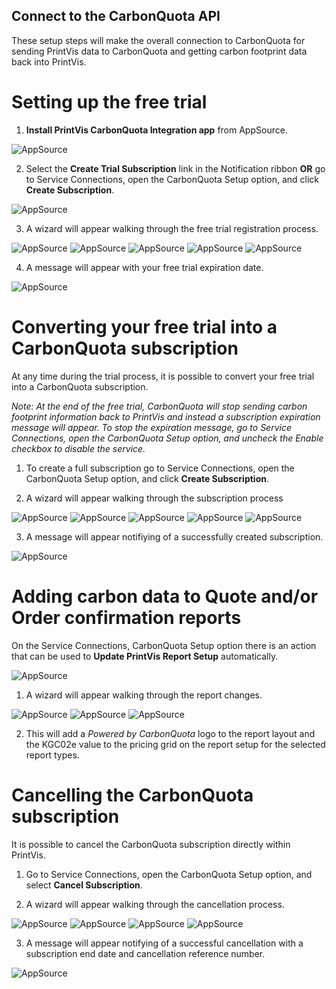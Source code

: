 ## Connect to the CarbonQuota API

These setup steps will make the overall connection to CarbonQuota for sending PrintVis data to CarbonQuota and getting carbon footprint data back into PrintVis.

# Setting up the free trial

1. **Install PrintVis CarbonQuota Integration app** from AppSource.

![AppSource](.assets/CQSetup1.jpg)

2. Select the **Create Trial Subscription** link in the Notification ribbon **OR** go to Service Connections, open the CarbonQuota Setup option, and click **Create Subscription**.

![AppSource](.assets/CQSetup2.jpg)

3. A wizard will appear walking through the free trial registration process.

![AppSource](.assets/CQSetup3.jpg)
![AppSource](.assets/CQSetup4.jpg)
![AppSource](.assets/CQSetup5.jpg)
![AppSource](.assets/CQSetup6.jpg)
![AppSource](.assets/CQSetup7.jpg)

4. A message will appear with your free trial expiration date.

![AppSource](.assets/CQSetup8.jpg)

# Converting your free trial into a CarbonQuota subscription

At any time during the trial process, it is possible to convert your free trial into a CarbonQuota subscription. 

*Note: At the end of the free trial, CarbonQuota will stop sending carbon footprint information back to PrintVis and instead a subscription expiration message will appear. To stop the expiration message, go to Service Connections, open the CarbonQuota Setup option, and uncheck the Enable checkbox to disable the service.*

1. To create a full subscription go to Service Connections, open the CarbonQuota Setup option, and click **Create Subscription**.

2. A wizard will appear walking through the subscription process

![AppSource](.assets/CQSetup9.jpg)
![AppSource](.assets/CQSetup10.jpg)
![AppSource](.assets/CQSetup11.jpg)
![AppSource](.assets/CQSetup12.jpg)
![AppSource](.assets/CQSetup13.jpg)

3. A message will appear notifiying of a successfully created subscription.

![AppSource](.assets/CQSetup14.jpg)

# Adding carbon data to Quote and/or Order confirmation reports

On the Service Connections, CarbonQuota Setup option there is an action that can be used to **Update PrintVis Report Setup** automatically.

![AppSource](.assets/CQSetup15.jpg)

1. A wizard will appear walking through the report changes.

![AppSource](.assets/CQSetup16.jpg)
![AppSource](.assets/CQSetup17.jpg)
![AppSource](.assets/CQSetup18.jpg)

2. This will add a *Powered by CarbonQuota* logo to the report layout and the KGC02e value to the pricing grid on the report setup for the selected report types.

# Cancelling the CarbonQuota subscription

It is possible to cancel the CarbonQuota subscription directly within PrintVis.

1. Go to Service Connections, open the CarbonQuota Setup option, and select **Cancel Subscription**.

2. A wizard will appear walking through the cancellation process.

![AppSource](.assets/CQSetup19.jpg)
![AppSource](.assets/CQSetup20.jpg)
![AppSource](.assets/CQSetup21.jpg)
![AppSource](.assets/CQSetup22.jpg)

3. A message will appear notifying of a successful cancellation with a subscription end date and cancellation reference number.

![AppSource](.assets/CQSetup23.jpg)





